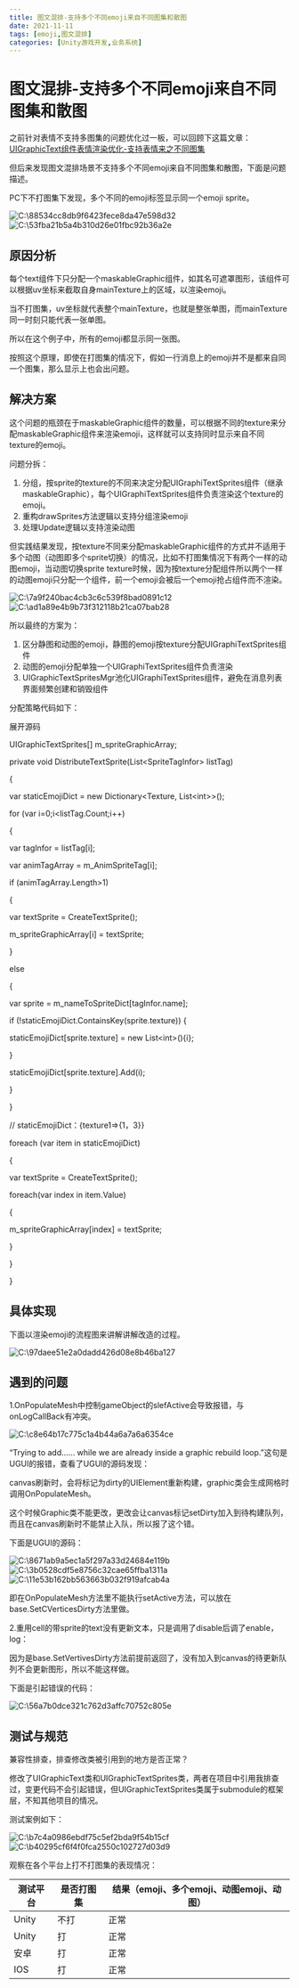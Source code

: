 ```yaml
---
title: 图文混排-支持多个不同emoji来自不同图集和散图
date: 2021-11-11
tags: [emoji,图文混排]
categories: [Unity游戏开发,业务系统]
---
```


<!-- more -->



# 图文混排-支持多个不同emoji来自不同图集和散图

之前针对表情不支持多图集的问题优化过一板，可以回顾下这篇文章：[UIGraphicText组件表情渲染优化-支持表情来之不同图集](./01UGUI%20Text%E7%BB%84%E4%BB%B6%E5%AE%9E%E7%8E%B0%E5%9B%BE%E6%96%87%E6%B7%B7%E6%8E%92%E2%80%94%E2%80%94%E9%A1%B9%E7%9B%AE%E4%BC%98%E5%8C%96.md)

但后来发现图文混排场景不支持多个不同emoji来自不同图集和散图，下面是问题描述。

PC下不打图集下发现，多个不同的emoji标签显示同一个emoji sprite。

![C:\\88534cc8db9f6423fece8da47e598d32](media/4c1118d6cb20ce80f3105b95502455c3.tmp)![C:\\53fba21b5a4b310d26e01fbc92b36a2e](media/7975d77768f66dd5b45d9ef03f066e45.tmp)

## **原因分析**

每个text组件下只分配一个maskableGraphic组件，如其名可遮罩图形，该组件可以根据uv坐标来截取自身mainTexture上的区域，以渲染emoji。

当不打图集，uv坐标就代表整个mainTexture，也就是整张单图，而mainTexture同一时刻只能代表一张单图。

所以在这个例子中，所有的emoji都显示同一张图。

按照这个原理，即使在打图集的情况下，假如一行消息上的emoji并不是都来自同一个图集，那么显示上也会出问题。

## **解决方案**

这个问题的瓶颈在于maskableGraphic组件的数量，可以根据不同的texture来分配maskableGraphic组件来渲染emoji，这样就可以支持同时显示来自不同texture的emoji。

问题分拆：

1.  分组，按sprite的texture的不同来决定分配UIGraphiTextSprites组件（继承maskableGraphic），每个UIGraphiTextSprites组件负责渲染这个texture的emoji。
2.  重构drawSprites方法逻辑以支持分组渲染emoji
3.  处理Update逻辑以支持渲染动图

但实践结果发现，按texture不同来分配maskableGraphic组件的方式并不适用于多个动图（动图即多个sprite切换）的情况，比如不打图集情况下有两个一样的动图emoji，当动图切换sprite texture时候，因为按texture分配组件所以两个一样的动图emoji只分配一个组件，前一个emoji会被后一个emoji抢占组件而不渲染。

![C:\\7a9f240bac4cb3c6c539f8bad0891c12](media/1b068870d1847acdd585381f49f9127c.tmp)![C:\\ad1a89e4b9b73f312118b21ca07bab28](media/b1ea6bccc642c35685b0dd0f5671b303.tmp)

所以最终的方案为：

1.  区分静图和动图的emoji，静图的emoji按texture分配UIGraphiTextSprites组件
2.  动图的emoji分配单独一个UIGraphiTextSprites组件负责渲染
3.  UIGraphicTextSpritesMgr池化UIGraphiTextSprites组件，避免在消息列表界面频繁创建和销毁组件

分配策略代码如下：

展开源码

UIGraphicTextSprites[] m_spriteGraphicArray;

private void DistributeTextSprite(List\<SpriteTagInfor\> listTag)

{

var staticEmojiDict = new Dictionary\<Texture, List\<int\>\>();

for (var i=0;i\<listTag.Count;i++)

{

var tagInfor = listTag[i];

var animTagArray = m_AnimSpriteTag[i];

if (animTagArray.Length\>1)

{

var textSprite = CreateTextSprite();

m_spriteGraphicArray[i] = textSprite;

}

else

{

var sprite = m_nameToSpriteDict[tagInfor.name];

if (!staticEmojiDict.ContainsKey(sprite.texture)) {

staticEmojiDict[sprite.texture] = new List\<int\>(){i};

}

staticEmojiDict[sprite.texture].Add(i);

}

}

// staticEmojiDict：{texture1=\>{1，3}}

foreach (var item in staticEmojiDict)

{

var textSprite = CreateTextSprite();

foreach(var index in item.Value)

{

m_spriteGraphicArray[index] = textSprite;

}

}

}

## **具体实现**

下面以渲染emoji的流程图来讲解讲解改造的过程。

![C:\\97daee51e2a0dadd426d08e8b46ba127](media/ebee4d8b9fab274fef93b95923e20796.tmp)

## **遇到的问题**

1.OnPopulateMesh中控制gameObject的slefActive会导致报错，与onLogCallBack有冲突。

![C:\\c8e64b17c775c1a4b44a6a7a6a6354ce](media/949ad5756a5f0697641e2267e54b6a2a.tmp)

“Trying to add...... while we are already inside a graphic rebuild loop.”这句是UGUI的报错，查看了UGUI的源码发现：

canvas刷新时，会将标记为dirty的UIElement重新构建，graphic类会生成网格时调用OnPopulateMesh。

这个时候Graphic类不能更改，更改会让canvas标记setDirty加入到待构建队列，而且在canvas刷新时不能禁止入队，所以报了这个错。

下面是UGUI的源码：

![C:\\8671ab9a5ec1a5f297a33d24684e119b](media/889d57042c9cc1a988458e23e9617d0d.tmp)![C:\\3b0528cdf5e8756c32cae65ffba1311a](media/1ed8f3c55e63efc72047784eb2d715ec.tmp)![C:\\11e53b162bb563663b032f919afcab4a](media/35ae882a0e5fee85b1b7a102ba20976f.tmp)

即在OnPopulateMesh方法里不能执行setActive方法，可以放在base.SetCVerticesDirty方法里做。

2.重用cell的带sprite的text没有更新文本，只是调用了disable后调了enable，log：

因为是base.SetVertivesDirty方法前提前返回了，没有加入到canvas的待更新队列不会更新图形，所以不能这样做。

下面是引起错误的代码：

![C:\\56a7b0dce321c762d3affc70752c805e](media/83146e7e3d81e80b54edf6131d3203e2.tmp)

## **测试与规范**

兼容性排查，排查修改类被引用到的地方是否正常？

修改了UIGraphicText类和UIGraphicTextSprites类，两者在项目中引用我排查过，变更代码不会引起错误，但UIGraphicTextSprites类属于submodule的框架层，不知其他项目的情况。

测试案例如下：

![C:\\b7c4a0986ebdf75c5ef2bda9f54b15cf](media/584310e308f30ee963734e6004db68f7.tmp)![C:\\b40295cf6f4f0fca2550c102727d03d9](media/4e5d287689f65ab1fab2db8cc848f218.tmp)

观察在各个平台上打不打图集的表现情况：

| **测试平台** | **是否打图集** | **结果（emoji、多个emoji、动图emoji、动图）** |
|--------------|----------------|-----------------------------------------------|
| Unity        | 不打           | 正常                                          |
| Unity        | 打             | 正常                                          |
| 安卓         | 打             | 正常                                          |
| IOS          | 打             | 正常                                          |
